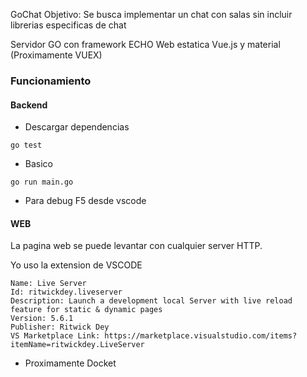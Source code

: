 GoChat
Objetivo: Se busca implementar un chat con salas sin incluir librerias especificas de chat

Servidor GO con framework ECHO 
Web estatica Vue.js y material (Proximamente VUEX)

### Funcionamiento
#### Backend
- Descargar dependencias

```
go test
```

- Basico

```
go run main.go
```

- Para debug F5 desde vscode

#### WEB
La pagina web se puede levantar con cualquier server HTTP.

Yo uso la extension de VSCODE

```
Name: Live Server
Id: ritwickdey.liveserver
Description: Launch a development local Server with live reload feature for static & dynamic pages
Version: 5.6.1
Publisher: Ritwick Dey
VS Marketplace Link: https://marketplace.visualstudio.com/items?itemName=ritwickdey.LiveServer
```

- Proximamente Docket
